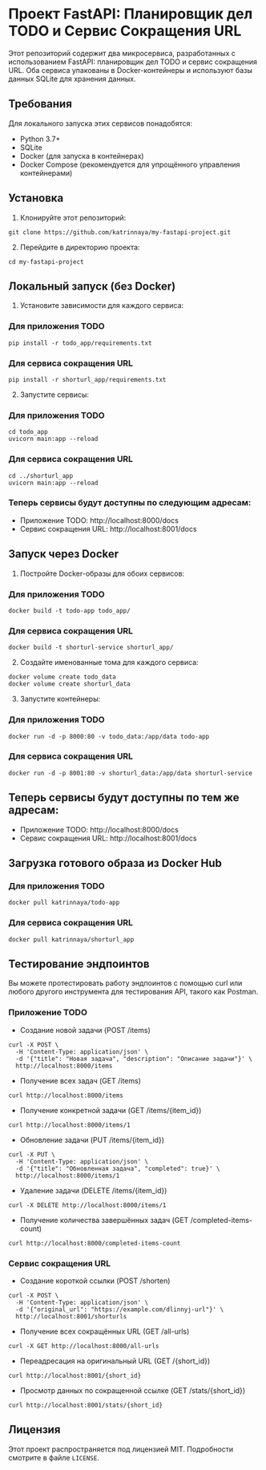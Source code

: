 # Проект FastAPI: Планировщик дел TODO и Сервис Сокращения URL
Этот репозиторий содержит два микросервиса, разработанных с использованием FastAPI: планировщик дел TODO и сервис сокращения URL. Оба сервиса упакованы в Docker-контейнеры и используют базы данных SQLite для хранения данных.
## Требования
Для локального запуска этих сервисов понадобятся:

- Python 3.7+
- SQLite
- Docker (для запуска в контейнерах)
- Docker Compose (рекомендуется для упрощённого управления контейнерами)
## Установка
1. Клонируйте этот репозиторий:
```
git clone https://github.com/katrinnaya/my-fastapi-project.git
```
2. Перейдите в директорию проекта:
```
cd my-fastapi-project
```
## Локальный запуск (без Docker)
1. Установите зависимости для каждого сервиса:
### Для приложения TODO
``` 
pip install -r todo_app/requirements.txt
```
### Для сервиса сокращения URL
```
pip install -r shorturl_app/requirements.txt
```
2. Запустите сервисы:
### Для приложения TODO
```
cd todo_app
uvicorn main:app --reload
```
### Для сервиса сокращения URL
```
cd ../shorturl_app
uvicorn main:app --reload
```
### Теперь сервисы будут доступны по следующим адресам:
- Приложение TODO: http://localhost:8000/docs
- Сервис сокращения URL: http://localhost:8001/docs

## Запуск через Docker
1. Постройте Docker-образы для обоих сервисов:
### Для приложения TODO
```
docker build -t todo-app todo_app/
```
### Для сервиса сокращения URL
```
docker build -t shorturl-service shorturl_app/
```
2. Создайте именованные тома для каждого сервиса:
```
docker volume create todo_data
docker volume create shorturl_data
```
3. Запустите контейнеры:
### Для приложения TODO
```
docker run -d -p 8000:80 -v todo_data:/app/data todo-app
```
### Для сервиса сокращения URL
```
docker run -d -p 8001:80 -v shorturl_data:/app/data shorturl-service
```
## Теперь сервисы будут доступны по тем же адресам:
- Приложение TODO: http://localhost:8000/docs
- Сервис сокращения URL: http://localhost:8001/docs

## Загрузка готового образа из Docker Hub
### Для приложения TODO
```
docker pull katrinnaya/todo-app
```
### Для сервиса сокращения URL
```
docker pull katrinnaya/shorturl_app
```
## Тестирование эндпоинтов
Вы можете протестировать работу эндпоинтов с помощью curl или любого другого инструмента для тестирования API, такого как Postman.
### Приложение TODO
- Создание новой задачи (POST /items)
```
curl -X POST \
  -H 'Content-Type: application/json' \
  -d '{"title": "Новая задача", "description": "Описание задачи"}' \
  http://localhost:8000/items
```
- Получение всех задач (GET /items) 
```
curl http://localhost:8000/items
```
- Получение конкретной задачи (GET /items/{item_id})
``` 
curl http://localhost:8000/items/1
```
- Обновление задачи (PUT /items/{item_id})
```
curl -X PUT \
  -H 'Content-Type: application/json' \
  -d '{"title": "Обновленная задача", "completed": true}' \
  http://localhost:8000/items/1
```
- Удаление задачи (DELETE /items/{item_id})
```
curl -X DELETE http://localhost:8000/items/1
```
- Получение количества завершённых задач (GET /completed-items-count)
```
curl http://localhost:8000/completed-items-count
```
### Сервис сокращения URL
- Создание короткой ссылки (POST /shorten)
```
curl -X POST \
  -H 'Content-Type: application/json' \
  -d '{"original_url": "https://example.com/dlinnyj-url"}' \
  http://localhost:8001/shorturls
```
- Получение всех сокращённых URL (GET /all-urls)
```
curl -X GET http://localhost:8000/all-urls
```
- Переадресация на оригинальный URL (GET /{short_id})
```
curl http://localhost:8001/{short_id}
```
- Просмотр данных по сокращенной ссылке (GET /stats/{short_id})
```
curl http://localhost:8001/stats/{short_id}
```
## Лицензия
Этот проект распространяется под лицензией MIT. Подробности смотрите в файле ```LICENSE```.
